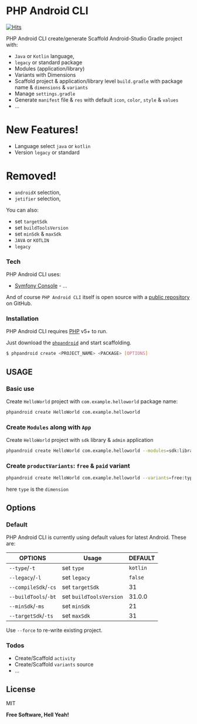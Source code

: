 # PHP Android CLI

[![Hits](https://hits.seeyoufarm.com/api/count/incr/badge.svg?url=https%3A%2F%2Fgithub.com%2FAnandPilania%2Fphp-android-cli&count_bg=%23FF3863&title_bg=%232C3E50&title=hits&edge_flat=false)](https://hits.seeyoufarm.com)

PHP Android CLI create/generate Scaffold Android-Studio Gradle project with:

- `Java` or `Kotlin` language,
- `legacy` or standard package
- Modules (application/library)
- Variants with Dimensions
- Scaffold project & application/library level `build.gradle` with package name & `dimensions` & `variants`
- Manage `settings.gradle`
- Generate `manifest` file & `res` with default `icon`, `color`, `style` & `values`
- ...

# New Features!

- Language select `java` or `kotlin`
- Version `legacy` or standard

# Removed!

- `androidX` selection,
- `jetifier` selection,

You can also:

- set `targetSdk`
- set `buildToolsVersion`
- set `minSdk` & `maxSdk`
- `JAVA` or `KOTLIN`
- `legacy`

### Tech

PHP Android CLI uses:

- [Symfony Console](https://symfony.com/console) - ...

And of course `PHP Android CLI` itself is open source with a [public repository](https://github.com/AnandPilania/php-android-cli) on GitHub.

### Installation

PHP Android CLI requires [PHP](https://php.net/) v5+ to run.

Just download the [`phpandroid`](https://github.com/AnandPilania/php-android-cli/releases/latest) and start scaffolding.

```sh
$ phpandroid create <PROJECT_NAME> <PACKAGE> [OPTIONS]
```

## USAGE

### Basic use

Create `HelloWorld` project with `com.example.helloworld` package name:

```sh
phpandroid create HelloWorld com.example.helloworld
```

### Create `Modules` along with `App`

Create `HelloWorld` project with `sdk` library & `admin` application

```sh
phpandroid create HelloWorld com.example.helloworld --modules=sdk:library,admin
```

### Create `productVariants`: `free` & `paid` variant

```sh
phpandroid create HelloWorld com.example.helloworld --variants=free:type,paid:type
```

here `type` is the `dimension`

## Options

### Default

PHP Android CLI is currently using default values for latest Android. These are:

| OPTIONS              | Usage                   | DEFAULT  |
| -------------------- | ----------------------- | -------- |
| `--type`/`-t`        | set `type`              | `kotlin` |
| `--legacy`/`-l`      | set `legacy`            | `false`  |
| `--compileSdk`/`-cs` | set `targetSdk`         | 31       |
| `--buildTools`/`-bt` | set `buildToolsVersion` | 31.0.0   |
| `--minSdk`/`-ms`     | set `minSdk`            | 21       |
| `--targetSdk`/`-ts`  | set `maxSdk`            | 31       |

Use `--force` to re-write existing project.

### Todos

- Create/Scaffold `activity`
- Create/Scaffold `variants` source
- ...

## License

MIT

**Free Software, Hell Yeah!**
